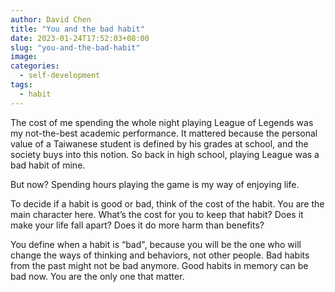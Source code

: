 ```yaml
---
author: David Chen
title: "You and the bad habit"
date: 2023-01-24T17:52:03+08:00
slug: "you-and-the-bad-habit"
image: 
categories:
  - self-development
tags:
  - habit
---
```

The cost of me spending the whole night playing League of Legends was my not-the-best academic performance. It mattered because the personal value of a Taiwanese student is defined by his grades at school, and the society buys into this notion. So back in high school, playing League was a bad habit of mine.

But now? Spending hours playing the game is my way of enjoying life.

To decide if a habit is good or bad, think of the cost of the habit. You are the main character here. What’s the cost for you to keep that habit? Does it make your life fall apart? Does it do more harm than benefits?

You define when a habit is “bad", because you will be the one who will change the ways of thinking and behaviors, not other people. Bad habits from the past might not be bad anymore. Good habits in memory can be bad now. You are the only one that matter.
